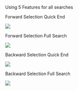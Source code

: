 Using 5 Features for all searches

Forward Selection Quick End 

<img align="center" src= https://github.com/user-attachments/assets/6d06a3e0-fc3a-470e-9ef8-b4ff3cd0fda7 >


Forward Selection Full Search

<img align="center" src= https://github.com/user-attachments/assets/8d10c0f5-391a-4a61-a7a5-64101afe1e89 >


Backward Selection Quick End 

<img align="center" src=https://github.com/user-attachments/assets/8074dce7-92e9-4bcc-a3b3-7b169efcab7f >


Backward Selection Full Search 

<img align="center" src=https://github.com/user-attachments/assets/306c10e7-aaa2-4f92-b4d7-16bb5ed6296b>


